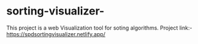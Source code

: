 # sorting-visualizer-
This project is a web Visualization tool for soting algorithms.
 Project link:- https://spdsortingvisualizer.netlify.app/

